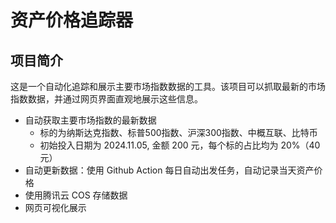 # 资产价格追踪器

## 项目简介
这是一个自动化追踪和展示主要市场指数数据的工具。该项目可以抓取最新的市场指数数据，并通过网页界面直观地展示这些信息。

- 自动获取主要市场指数的最新数据
    - 标的为纳斯达克指数、标普500指数、沪深300指数、中概互联、比特币
    - 初始投入日期为 2024.11.05, 金额 200 元，每个标的占比均为 20%（40 元）
- 自动更新数据：使用 Github Action 每日自动出发任务，自动记录当天资产价格
- 使用腾讯云 COS 存储数据
- 网页可视化展示